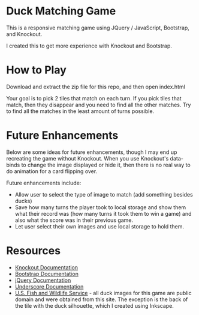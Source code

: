 # Duck Matching Game
This is a responsive matching game using JQuery / JavaScript, Bootstrap, and Knockout. 

I created this to get more experience with Knockout and Bootstrap.

# How to Play
Download and extract the zip file for this repo, and then open index.html

Your goal is to pick 2 tiles that match on each turn. If you pick tiles that match, then they disappear and you need to find all the other matches. Try to find all the matches in the least amount of turns possible.

# Future Enhancements
Below are some ideas for future enhancements, though I may end up recreating the game without Knockout. When you use Knockout's data-binds to change the image displayed or hide it, then there is no real way to do animation for a card flipping over.

Future enhancements include:
- Allow user to select the type of image to match (add something besides ducks)
- Save how many turns the player took to local storage and show them what their record was (how many turns it took them to win a game) and also what the score was in their previous game.
- Let user select their own images and use local storage to hold them.

# Resources
- [Knockout Documentation](http://knockoutjs.com)
- [Bootstrap Documentation](http://getbootstrap.com)
- [jQuery Documentation](http://api.jquery.com)
- [Underscore Documentation](http://underscorejs.org)
- [U.S. Fish and Wildlife Service](http://digitalmedia.fws.gov/) - all duck images for this game are public domain and were obtained from this site. The exception is the back of the tile with the duck silhouette, which I created using Inkscape.
